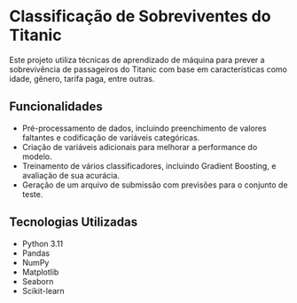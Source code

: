 # Classificação de Sobreviventes do Titanic

Este projeto utiliza técnicas de aprendizado de máquina para prever a sobrevivência de passageiros do Titanic com base em características como idade, gênero, tarifa paga, entre outras.

## Funcionalidades

- Pré-processamento de dados, incluindo preenchimento de valores faltantes e codificação de variáveis categóricas.
- Criação de variáveis adicionais para melhorar a performance do modelo.
- Treinamento de vários classificadores, incluindo Gradient Boosting, e avaliação de sua acurácia.
- Geração de um arquivo de submissão com previsões para o conjunto de teste.

## Tecnologias Utilizadas

- Python 3.11
- Pandas
- NumPy
- Matplotlib
- Seaborn
- Scikit-learn